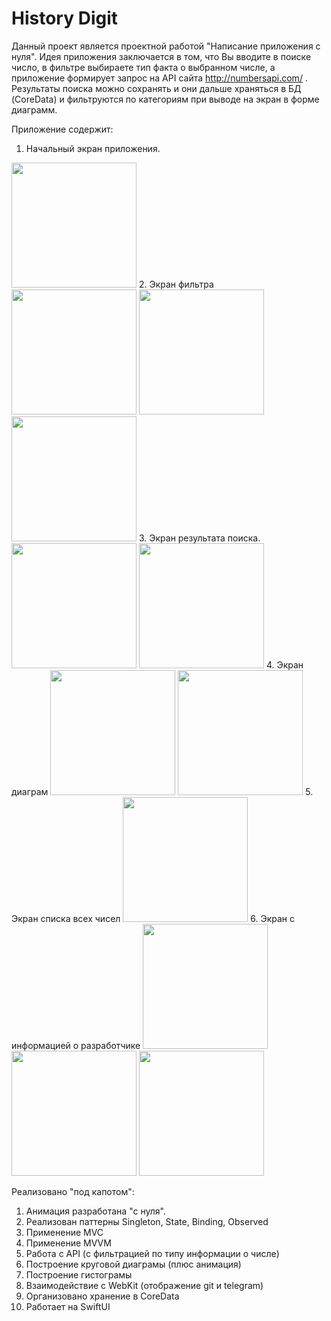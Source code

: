 # History Digit

Данный проект является проектной работой "Написание приложения с нуля".
Идея приложения заключается в том, что Вы вводите в поиске число, в фильтре выбираете тип факта о выбранном числе,
а приложение формирует запрос на API сайта http://numbersapi.com/ . Результаты поиска можно сохранять и они дальше
храняться в БД (CoreData) и фильтруются по категориям при выводе на экран в форме диаграмм.

Приложение содержит:
1. Начальный экран приложения. 
<img src="/gitImage/start.png" width="200">
2. Экран фильтра 
<img src="/gitImage/filter_1.png" width="200">
<img src="/gitImage/filter_2.png" width="200">
<img src="/gitImage/filter_3.png" width="200">
3. Экран результата поиска. 
<img src="/gitImage/result_1.png" width="200">
<img src="/gitImage/result_2.png" width="200">
4. Экран диаграм
<img src="/gitImage/diagram_1.png" width="200">
<img src="/gitImage/diagram_2.png" width="200">
5. Экран списка всех чисел
<img src="/gitImage/list.png" width="200">
6. Экран с информацией о разработчике
<img src="/gitImage/about_me.png" width="200">
<img src="/gitImage/about_me_git.png" width="200">
<img src="/gitImage/about_me_telegram.png" width="200">


Реализовано "под капотом":
1. Анимация разработана "с нуля".
2. Реализован паттерны Singleton, State, Binding, Observed
3. Применение MVC
4. Применение MVVM
5. Работа с API (с фильтрацией по типу информации о числе)
6. Построение круговой диаграмы (плюс анимация)
7. Построение гистограмы
8. Взаимодействие с WebKit (отображение git и telegram)
9. Организовано хранение в CoreData
10. Работает на SwiftUI